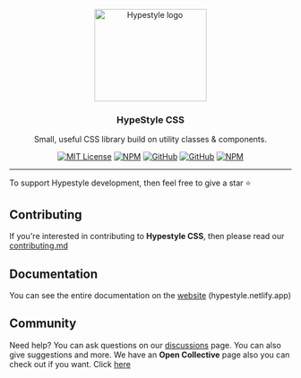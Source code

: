 <p align="center">
  <a href="https://hypestyle.netlify.app">
    <img src="https://hypestyle.netlify.app/img/icon.png" alt="Hypestyle logo" width="200" height="165">
  </a>
</p>

<h3 align="center">HypeStyle CSS</h3>

<p align="center">
  Small, useful CSS library build on utility classes & components.
  <br>

<div align="center">

[![MIT License](https://img.shields.io/apm/l/atomic-design-ui.svg?style=plastic)](https://github.com/lassev05/hypestyle/blob/master/LICENSE)
[![NPM](https://img.shields.io/npm/v/hypestyle?style=plastic)](https://npmjs.com/package/hypestyle)
[![GitHub](https://img.shields.io/github/stars/lassev05/hypestyle?style=plastic)](#)
[![GitHub](https://img.shields.io/github/commit-activity/w/hypestyle/hypestyle?style=plastic)](#)
[![NPM](https://img.shields.io/jsdelivr/npm/hm/hypestyle?label=downloads&style=plastic)](https://npmjs.com/package/hypestyle)

</div>

---

To support Hypestyle development, then feel free to give a star ⭐️

## Contributing

If you're interested in contributing to **Hypestyle CSS**, then please read our [contributing.md](https://github.com/hypestyle/HypeStyle/blob/main/CONTRIBUTING.md)

## Documentation

You can see the entire documentation on the [website](https://hypestyle.netlify.app) (hypestyle.netlify.app)

## Community

Need help? You can ask questions on our [discussions](https://github.com/hypestyle/hypestyle/discussions) page.
You can also give suggestions and more. We have an **Open Collective** page also you can check out if you want. Click [here](https://opencollective.com/hypestyle-css)
